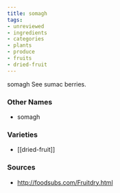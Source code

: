 ```yaml
---
title: somagh
tags:
- unreviewed
- ingredients
- categories
- plants
- produce
- fruits
- dried-fruit
---
```

somagh See sumac berries.

### Other Names

* somagh

### Varieties

* [[dried-fruit]]

### Sources
* http://foodsubs.com/Fruitdry.html
